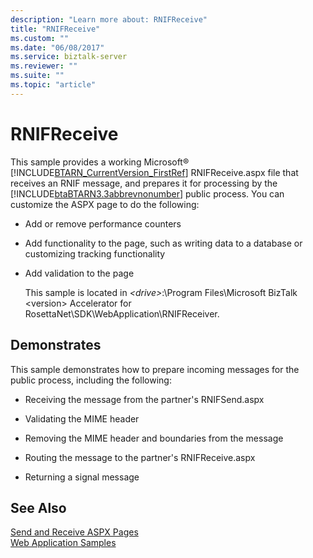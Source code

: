```yaml
---
description: "Learn more about: RNIFReceive"
title: "RNIFReceive"
ms.custom: ""
ms.date: "06/08/2017"
ms.service: biztalk-server
ms.reviewer: ""
ms.suite: ""
ms.topic: "article"
---
```

# RNIFReceive
This sample provides a working Microsoft® [!INCLUDE[BTARN_CurrentVersion_FirstRef](../../includes/btarn-currentversion-firstref-md.md)] RNIFReceive.aspx file that receives an RNIF message, and prepares it for processing by the [!INCLUDE[btaBTARN3.3abbrevnonumber](../../includes/btabtarn3-3abbrevnonumber-md.md)] public process. You can customize the ASPX page to do the following:  
  
- Add or remove performance counters  
  
- Add functionality to the page, such as writing data to a database or customizing tracking functionality  
  
- Add validation to the page  
  
  This sample is located in *\<drive\>*:\Program Files\Microsoft BizTalk \<version\> Accelerator for RosettaNet\SDK\WebApplication\RNIFReceiver.  
  
## Demonstrates  
 This sample demonstrates how to prepare incoming messages for the public process, including the following:  
  
-   Receiving the message from the partner's RNIFSend.aspx  
  
-   Validating the MIME header  
  
-   Removing the MIME header and boundaries from the message  
  
-   Routing the message to the partner's RNIFReceive.aspx  
  
-   Returning a signal message  
  
## See Also  
 [Send and Receive ASPX Pages](../../adapters-and-accelerators/accelerator-rosettanet/send-and-receive-aspx-pages.md)   
 [Web Application Samples](../../adapters-and-accelerators/accelerator-rosettanet/web-application-samples.md)
